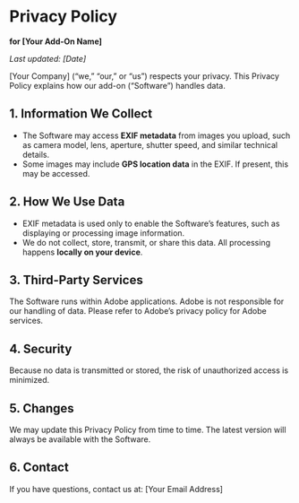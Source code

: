 # Privacy Policy  
**for [Your Add-On Name]**  

_Last updated: [Date]_  

[Your Company] (“we,” “our,” or “us”) respects your privacy. This Privacy Policy explains how our add-on (“Software”) handles data.  

## 1. Information We Collect  
- The Software may access **EXIF metadata** from images you upload, such as camera model, lens, aperture, shutter speed, and similar technical details.  
- Some images may include **GPS location data** in the EXIF. If present, this may be accessed.  

## 2. How We Use Data  
- EXIF metadata is used only to enable the Software’s features, such as displaying or processing image information.  
- We do not collect, store, transmit, or share this data. All processing happens **locally on your device**.  

## 3. Third-Party Services  
The Software runs within Adobe applications. Adobe is not responsible for our handling of data. Please refer to Adobe’s privacy policy for Adobe services.  

## 4. Security  
Because no data is transmitted or stored, the risk of unauthorized access is minimized.  

## 5. Changes  
We may update this Privacy Policy from time to time. The latest version will always be available with the Software.  

## 6. Contact  
If you have questions, contact us at: [Your Email Address]  
